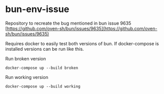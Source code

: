 # bun-env-issue

Repository to recreate the bug mentioned in bun issue 9635
[https://github.com/oven-sh/bun/issues/9635](https://github.com/oven-sh/bun/issues/9635)

Requires docker to easily test both versions of bun.
If docker-compose is installed versions can be run like this.

Run broken version

```docker-compose up --build broken```

Run working version

```docker-compose up --build working```